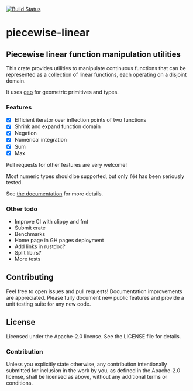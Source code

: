 [![Build Status](https://travis-ci.org/MattX/piecewise-linear.svg?branch=master)](https://travis-ci.org/MattX/piecewise-linear)
<!-- [![piecewise-linear on Crates.io](https://meritbadge.herokuapp.com/piecewise-linear)](https://crates.io/crates/piecewise-linear) -->

# piecewise-linear

## Piecewise linear function manipulation utilities

This crate provides utilities to manipulate continuous functions that
can be represented as a collection of linear functions, each operating
on a disjoint domain.

It uses [geo](https://github.com/georust/geo) for geometric primitives
and types.

### Features

- [x] Efficient iterator over inflection points of two functions
- [x] Shrink and expand function domain 
- [x] Negation
- [x] Numerical integration
- [x] Sum
- [x] Max

Pull requests for other features are very welcome!

Most numeric types should be supported, but only `f64` has been
seriously tested.

See [the documentation](https://mattx.github.io/piecewise-linear/piecewise_linear/)
for more details.

### Other todo

- Improve CI with clippy and fmt
- Submit crate
- Benchmarks
- Home page in GH pages deployment
- Add links in rustdoc?
- Split lib.rs?
- More tests

## Contributing

Feel free to open issues and pull requests! Documentation improvements
are appreciated. Please fully document new public features and provide
a unit testing suite for any new code.

## License

Licensed under the Apache-2.0 license. See the LICENSE file for details.

### Contribution

Unless you explicitly state otherwise, any contribution intentionally
submitted for inclusion in the work by you, as defined in the
Apache-2.0 license, shall be licensed as above, without
any additional terms or conditions.

